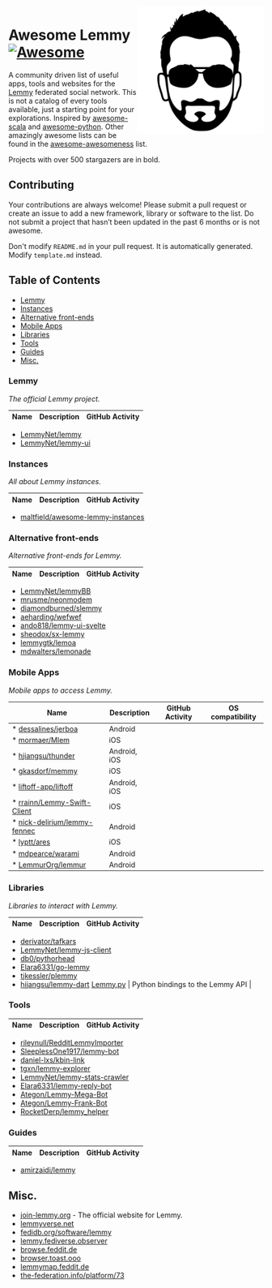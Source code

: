 <img width="250" src="https://raw.githubusercontent.com/LemmyNet/lemmy-ui/main/src/assets/icons/favicon.svg" alt="awesome-lemmy" align=right>

Awesome Lemmy [![Awesome](https://cdn.rawgit.com/sindresorhus/awesome/d7305f38d29fed78fa85652e3a63e154dd8e8829/media/badge.svg)](https://github.com/sindresorhus/awesome)
=============

A community driven list of useful apps, tools and websites for the [Lemmy](https://join-lemmy.org/) federated social network. This is not a catalog of every tools available, just a starting point for your explorations. Inspired by [awesome-scala](https://github.com/lauris/awesome-scala) and [awesome-python](https://github.com/vinta/awesome-python). Other amazingly awesome lists can be found in the [awesome-awesomeness](https://github.com/bayandin/awesome-awesomeness) list.

Projects with over 500 stargazers are in bold.

## Contributing

Your contributions are always welcome! Please submit a pull request or create an issue to add a new framework, library or software to the list. Do not submit a project that hasn’t been updated in the past 6 months or is not awesome.

Don't modify `README.md` in your pull request. It is automatically generated. Modify `template.md` instead.

## Table of Contents

- [Lemmy](#lemmy)
- [Instances](#instances)
- [Alternative front-ends](#alternative-front-ends)
- [Mobile Apps](#mobile-apps)
- [Libraries](#libraries)
- [Tools](#tools)
- [Guides](#guides)
- [Misc.](#misc)

### Lemmy

*The official Lemmy project.*

Name | Description | GitHub Activity
---- | ----------- | ---------------
* [LemmyNet/lemmy](@ghRepo)
* [LemmyNet/lemmy-ui](@ghRepo)

### Instances

*All about Lemmy instances.*

Name | Description | GitHub Activity
---- | ----------- | ---------------
* [maltfield/awesome-lemmy-instances](@ghRepo)

### Alternative front-ends

*Alternative front-ends for Lemmy.*

Name | Description | GitHub Activity
---- | ----------- | ---------------
* [LemmyNet/lemmyBB](@ghRepo)
* [mrusme/neonmodem](@ghRepo)
* [diamondburned/slemmy](@ghRepo)
* [aeharding/wefwef](@ghRepo)
* [ando818/lemmy-ui-svelte](@ghRepo)
* [sheodox/sx-lemmy](@ghRepo)
* [lemmygtk/lemoa](@ghRepo)
* [mdwalters/lemonade](@ghRepo)

### Mobile Apps

*Mobile apps to access Lemmy.*

Name | Description | GitHub Activity | OS compatibility
---- | ----------- | --------------- | ----------------
* [dessalines/jerboa](@ghRepo) | Android
* [mormaer/Mlem](@ghRepo) | iOS
* [hjiangsu/thunder](@ghRepo) | Android, iOS
* [gkasdorf/memmy](@ghRepo) | iOS
* [liftoff-app/liftoff](@ghRepo) | Android, iOS
* [rrainn/Lemmy-Swift-Client](@ghRepo) | iOS
* [nick-delirium/lemmy-fennec](@ghRepo) | Android
* [lyptt/ares](@ghRepo) | iOS
* [mdpearce/warami](@ghRepo) | Android
* [LemmurOrg/lemmur](@ghRepo) | Android

### Libraries

*Libraries to interact with Lemmy.*

Name | Description | GitHub Activity
---- | ----------- | ---------------
* [derivator/tafkars](@ghRepo)
* [LemmyNet/lemmy-js-client](@ghRepo)
* [db0/pythorhead](@ghRepo)
* [Elara6331/go-lemmy](@ghRepo)
* [tjkessler/plemmy](@ghRepo)
* [hijangsu/lemmy-dart](@ghRepo)
[Lemmy.py](https://codeberg.org/retiolus/Lemmy.py) | Python bindings to the Lemmy API |

### Tools

Name | Description | GitHub Activity
---- | ----------- | ---------------
* [rileynull/RedditLemmyImporter](@ghRepo)
* [SleeplessOne1917/lemmy-bot](@ghRepo)
* [daniel-lxs/kbin-link](@ghRepo)
* [tgxn/lemmy-explorer](@ghRepo)
* [LemmyNet/lemmy-stats-crawler](@ghRepo)
* [Elara6331/lemmy-reply-bot](@ghRepo)
* [Ategon/Lemmy-Mega-Bot](@ghRepo)
* [Ategon/Lemmy-Frank-Bot](@ghRepo)
* [RocketDerp/lemmy_helper](@ghRepo)

### Guides

Name | Description | GitHub Activity
---- | ----------- | ---------------
* [amirzaidi/lemmy](@ghRepo)

## Misc.

* [join-lemmy.org](https://join-lemmy.org/) - The official website for Lemmy.
* [lemmyverse.net](https://lemmyverse.net)
* [fedidb.org/software/lemmy](https://fedidb.org/software/lemmy)
* [lemmy.fediverse.observer](https://lemmy.fediverse.observer/list)
* [browse.feddit.de](https://browse.feddit.de/)
* [browser.toast.ooo](https://browse.toast.ooo/communities)
* [lemmymap.feddit.de](https://lemmymap.feddit.de/)
* [the-federation.info/platform/73](https://the-federation.info/platform/73)
